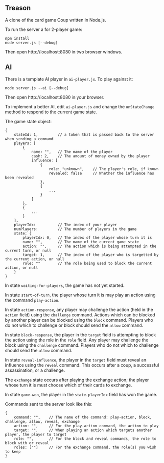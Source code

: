 Treason
-------

A clone of the card game Coup written in Node.js.

To run the server a for 2-player game:

    npm install
    node server.js [--debug]

Then open http://localhost:8080 in two browser windows.

AI
--

There is a template AI player in `ai-player.js`. To play against it:

    node server.js --ai [--debug]

Then open http://localhost:8080 in your browser.

To implement a better AI, edit `ai-player.js` and change the `onStateChange` method to respond to the current game state.

The game state object:

    {
        stateId: 1,         // a token that is passed back to the server when sending a command
        players: [
            {
                name: "",   // The name of the player
                cash: 2,    // The amount of money owned by the player
                influence: [
                    {
                        role: "unknown",    // The player's role, if known
                        revealed: false     // Whether the influence has been revealed
                    },
                    {
                        ...
                    }
                ]
            },
            {
                ...
            }
        ],
        playerIdx:          // The index of your player
        numPlayers:         // The number of players in the game
        state: {
            playerIdx: 0,   // The index of the player whose turn it is
            name: "",       // The name of the current game state
            action: "",     // The action which is being attempted in the current turn, or null
            target: 1,      // The index of the player who is targetted by the current action, or null
            role: ""        // The role being used to block the current action, or null
        }
    }

In state `waiting-for-players`, the game has not yet started.

In state `start-of-turn`, the player whose turn it is may play an action using the command `play-action`.

In state `action-response`, any player may challenge the action (held in the `action` field) using the `challenge` command. Actions which can be blocked by another player can be blocked using the `block` command. Players who do not which to challenge or block should send the `allow` command.

In state `block-response`, the player in the `target` field is attempting to block the action using the role in the `role` field. Any player may challenge the block using the `challenge` command. Players who do not which to challenge should send the `allow` command.

In state `reveal-influence`, the player in the `target` field must reveal an influence using the `reveal` command. This occurs after a coup, a successful assassination, or a challenge.

The `exchange` state occurs after playing the exchange action; the player whose turn it is must choose which of their cards to exchange.

In state `game-won`, the player in the `state.playerIdx` field has won the game.

Commands sent to the server look like this:

    {
        command: "",    // The name of the command: play-action, block, challenge, allow, reveal, exchange
        action: "",     // For the play-action command, the action to play
        target: "",     // When playing an action which targets another player, the player to target
        role: "",       // For the block and reveal commands, the role to block with or reveal
        roles: [""]     // For the exchange command, the role(s) you wish to keep
    }
